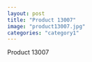 ```yaml
---
layout: post
title: "Product 13007"
image: "product13007.jpg"
categories: "category1"
---
```

Product 13007
